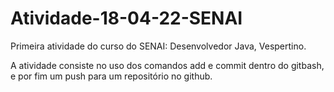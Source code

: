 # Atividade-18-04-22-SENAI
Primeira atividade do curso do SENAI: Desenvolvedor Java, Vespertino.

A atividade consiste no uso dos comandos add e commit dentro do gitbash, e por fim um push para um repositório no github.
